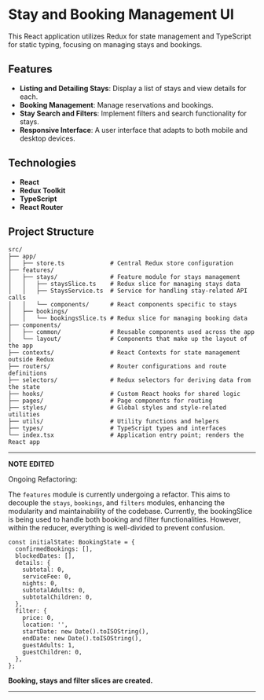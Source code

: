 # Stay and Booking Management UI

This React application utilizes Redux for state management and TypeScript for static typing, focusing on managing stays and bookings.

## Features

- **Listing and Detailing Stays**: Display a list of stays and view details for each.
- **Booking Management**: Manage reservations and bookings.
- **Stay Search and Filters**: Implement filters and search functionality for stays.
- **Responsive Interface**: A user interface that adapts to both mobile and desktop devices.

## Technologies

- **React**
- **Redux Toolkit**
- **TypeScript**
- **React Router**
 

## Project Structure

```plaintext
src/
├── app/
│   ├── store.ts             # Central Redux store configuration
├── features/
│   ├── stays/               # Feature module for stays management
│   │   ├── staysSlice.ts    # Redux slice for managing stays data
│   │   ├── StaysService.ts  # Service for handling stay-related API calls
│   │   └── components/      # React components specific to stays
│   ├── bookings/
│   │   └── bookingsSlice.ts # Redux slice for managing booking data
├── components/
│   ├── common/              # Reusable components used across the app
│   └── layout/              # Components that make up the layout of the app
├── contexts/                # React Contexts for state management outside Redux
├── routers/                 # Router configurations and route definitions
├── selectors/               # Redux selectors for deriving data from the state
├── hooks/                   # Custom React hooks for shared logic
├── pages/                   # Page components for routing
├── styles/                  # Global styles and style-related utilities
├── utils/                   # Utility functions and helpers
├── types/                   # TypeScript types and interfaces
└── index.tsx                # Application entry point; renders the React app
```

---
**NOTE** **EDITED**

Ongoing Refactoring:

The `features` module is currently undergoing a refactor. This aims to decouple the `stays`, `bookings`, and `filters` modules, enhancing the modularity and maintainability of the codebase. Currently, the bookingSlice is being used to handle both booking and filter functionalities. However, within the reducer, everything is well-divided to prevent confusion.

```plaintext
const initialState: BookingState = {
  confirmedBookings: [],
  blockedDates: [],
  details: {
    subtotal: 0,
    serviceFee: 0,
    nights: 0,
    subtotalAdults: 0,
    subtotalChildren: 0,
  },
  filter: {
    price: 0,
    location: '',
    startDate: new Date().toISOString(),
    endDate: new Date().toISOString(),
    guestAdults: 1,
    guestChildren: 0,
  },
};
```
**Booking, stays and filter slices are created.**

---
